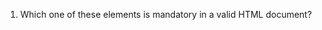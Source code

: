 
1. Which one of these elements is mandatory in a valid HTML document?

 <title> (A)

2. Which one of these is the most correct way to define text that represents a caption for an input field in HTML? 

<label>Username: <input name="username" type="text"></label> (B)

3. Which one of these sentences about the id attribute in an HTML element is correct? 

The id must be unique and each element can only have one id. (A)

4. Which one of these selectors selects just the first list element?
```
<ul>
<li>A</li>
<li>B</li>
<li>C</li>
<li>D</li>
</ul>
```

ul > :first-child (C)

5. What would be the expected result if the following CSS was added to the page?
```
<section>
<div id="a">A</div>
<div id="b">B</div>
<div id="c">C</div>
</section>
```

A

B

C

```
#b { float: right }
```

A 

C  B    

(D)

6. Which one of the following CSS rules would make the text "DEF" twice as big as the text "ABC"?
```
<body>
ABC
<div>
<div>
DEF
</div>
</div>
</body>
```

div{font-size: 2rem} (B)


7. Consider that you have access to a PHP function that calculates a student's grade given his student
number:
```
function calculateGrade($number) {
... // some code
}
```
This function returns a number between 0 and 20 if the student exists, and NULL if he doesn't..
Which one of these is the correct way to test if the student exists?

```
function existsStudent($number) {
return calculateGrade($number) !== NULL;
}
```
(C)


8. What happens when the following command is executed in the middle of a PHP script?
```
header('Location: otherURL.php');
```
(C), because the it waits for the browser to load the page before switching scripts


9. What's the correct way to declare a variable in JavaScript?

Always using the let keyword. (B)

10. In which kind of HTTP messages can we find HTTP headers?

In HTTP requests and responses. (A)


11. One of the ways to prevent CSRF attacks is to use CSRF tokens. How does this mechanism work?

The CSRF token is generated and stored on the server, sent to the browser inside the
HTML code and resent to the server where it is checked. (B), server generates the id and browser only stores id, the rest of session is stored in the server

12. The use of diferent salts for each password, does not prevent:

Brute force attacks against weak passwords. (C)


#### Informação

```
<section id="foo">
<ul class="bar">
<li class="first">A</li>
<li class="second">B</li>
<li>C</li>
<li>D</li>
</ul>
</section>


.bar li { color: green } /* R1 */
section :first-of-type .second { color: yellow } /* R2 */
section#foo {color: blue } /* R3 */
section[id=foo] > * {color: purple } /* R4 */
.bar li.first:first-child + li { color: inherit } /* R5 */
#foo > li.first:first-child ~ li { color: magenta } /* R6 */

```


13. What is the specificity of rule R1?

0 0 1 1

14. What is the specificity of rule R2?

0 0 2 1 

15. What is the specificity of rule R3?

0 1 0 1

16. What is the specificity of rule R4?
0 0 1 1


17. What is the specificity of rule R5?

0 0 3 2

18. What is the specificity of rule R6?

0 1 2 20 0 1 1

19. Knowing that the default value for the color attribute of the body element is black, and that all
other elements have color inherit by default, what color will the second element in the list (B) have
after all rules are applied.

purple (C)


#### Informação

```
Consider the following string:
A groundhog would hog all the ground he could hog, if a groundhog could hog ground
For each one of the following regular expressions, copy the string and add square brackets around
the first match. Don't change the string in any other way.
```

20. /g.*g/

A [groundhog would hog all the ground he could hog, if a groundhog could hog g]round

21. /ground.+?hog/

A [groundhog would hog] all the ground he could hog, if a groundhog could hog ground  


22. /(.+)\1/

A groundhog would hog a[ll] the ground he could hog, if a groundhog could hog ground


23. /ground(?!hog)/

A groundhog would hog all the [ground] he could hog, if a groundhog could hog ground


24. /\w+$/

A groundhog would hog all the ground he could hog, if a groundhog could hog [ground]


25. /(\w{3}).*?\1/

A [groundhog would hog all the gro]und he could hog, if a groundhog could hog ground


#### Informação

Consider the following HTML code representing a tic-tac-toe game played between a human
(browser) and a computer (server):
```
<section id="tic-tac-toe" data-id="1234">
<div class="square"></div>
<div class="square"></div>
<div class="square"></div>
<div class="square">X</div>
<div class="square">X</div>
<div class="square">O</div> 
<div class="square"></div>
<div class="square"></div>
<div class="square">O</div>
<p id="state">playing</p>
</section>

```

The human player uses the 'X' mark to play and the computer uses the 'O' mark. The human player
is always the first to play.

Also, consider that the HTML document can contain other section, div, and p elements.
You do not need to consider any error conditions.



26. Write the code needed for a PHP page (play.php) that receives the following POST parameters:
id: The game id.
position: An optional number, between 1 and 9, representing the move played by the human.
If the position parameter has not been received, the page should only return the current state (as
returned by the state function defined below) of the game having the received id.

If the position parameter has been received, the page should execute the human move, execute
the computer move and then return the current game state.
Consider that you have access to the following PHP functions in a file named game.php:

state($id) - returns the game state for a given id. Example: array('state' => 'playing', 'squares' =>
array ('', '', '', 'X', 'X', 'O', '', '', 'O'))
play($id, $position) - executes the human play received as a parameter. If the game hasn't
ended yet, also executes a computer move.
The game state should be returned using JSON.

```



```






27. Write the JavaScript code needed so that when the page is loaded:
The PHP script defined in the previous question is called, using Ajax, with the id parameter
equal to the current game id (data-id attribute of the section with id 'tic-tac-toe').
The HTML code is changed so that it reflects the state returned by that script (pieces and state).
You can consider that the script has been loaded using the defer attribute.
You can also consider that you have access to the following function:
```
function encodeForAjax(data) {
    return Object.keys(data).map(function(k){
        return encodeURIComponent(k) + '=' + encodeURIComponent(data[k])
    }).join('&')
}
```
28. Write the JavaScript code needed so that when the human player clicks an empty square:
The PHP script is called, using Ajax, with the id parameter equal to the current game id (data-id
attribute of the section with id 'tic-tac-toe') and the parameter position equal to the clicked
square number (from 1 to 9).
The HTML code is changed so that it reflects the state returned by that script (pieces and state).
You can, and should, use any functions defined in the previous question.

#### Informação

```
<recipes>
<recipe difficulty="medium">
<name>Apple Pie</name>
<description>A delicious type of pie</description>
<ingredients>
<ingredient>Apple</ingredient>
<ingredient>Butter</ingredient>
<ingredient>Sugar</ingredient>
<ingredient>Flour</ingredient>
</ingredients>
</recipe>
<recipe difficulty="low">
<name>Mixed Toast</name>
<ingredients>
<ingredient>Bread</ingredient>
<ingredient>Ham</ingredient>
<ingredient>Cheese</ingredient>
</ingredients>
</recipe>
</recipes>
```
Also consider that the context node is the document root. Write the XPath expressions that select
the following elements:


29. The name (just the text) of all ingredients in the document.

//recipes/recipe/ingredients/ingredient/text() or //ingredient/text()

30. The number of ingredients in the Mixed Toast recipe.

count(//recipe[name="Mixed Toast"]//ingredient)

31. The number of medium difficulty recipes.

count(//recipe[@difficulty="medium"])
 
32. The name (just the text) of all recipes containing Apple as an ingredient.

//recipe[ingredients/ingredient="Apple"]/name/text()
